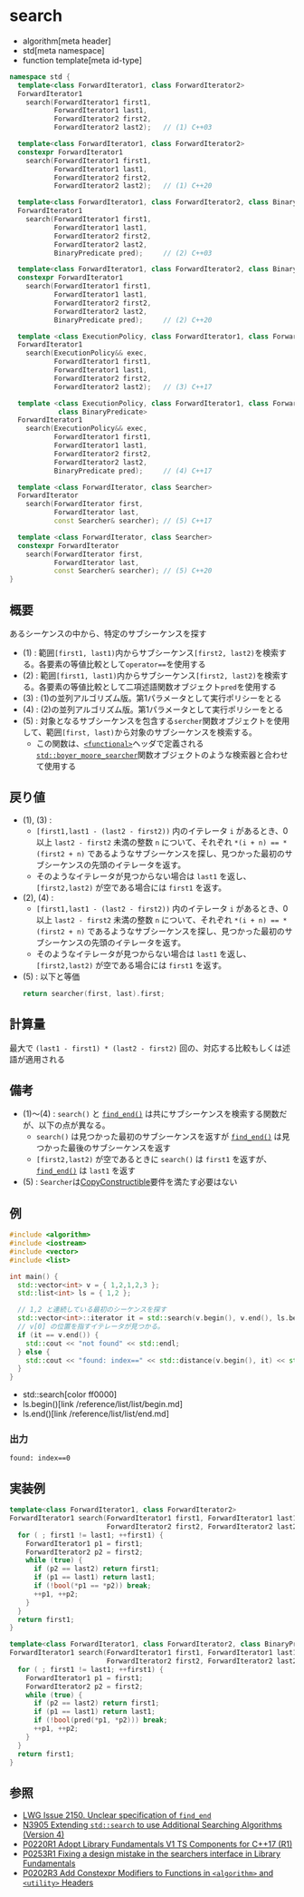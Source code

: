 # search
* algorithm[meta header]
* std[meta namespace]
* function template[meta id-type]

```cpp
namespace std {
  template<class ForwardIterator1, class ForwardIterator2>
  ForwardIterator1
    search(ForwardIterator1 first1,
           ForwardIterator1 last1,
           ForwardIterator2 first2,
           ForwardIterator2 last2);   // (1) C++03

  template<class ForwardIterator1, class ForwardIterator2>
  constexpr ForwardIterator1
    search(ForwardIterator1 first1,
           ForwardIterator1 last1,
           ForwardIterator2 first2,
           ForwardIterator2 last2);   // (1) C++20

  template<class ForwardIterator1, class ForwardIterator2, class BinaryPredicate>
  ForwardIterator1
    search(ForwardIterator1 first1,
           ForwardIterator1 last1,
           ForwardIterator2 first2,
           ForwardIterator2 last2,
           BinaryPredicate pred);     // (2) C++03

  template<class ForwardIterator1, class ForwardIterator2, class BinaryPredicate>
  constexpr ForwardIterator1
    search(ForwardIterator1 first1,
           ForwardIterator1 last1,
           ForwardIterator2 first2,
           ForwardIterator2 last2,
           BinaryPredicate pred);     // (2) C++20

  template <class ExecutionPolicy, class ForwardIterator1, class ForwardIterator2>
  ForwardIterator1
    search(ExecutionPolicy&& exec,
           ForwardIterator1 first1,
           ForwardIterator1 last1,
           ForwardIterator2 first2,
           ForwardIterator2 last2);   // (3) C++17

  template <class ExecutionPolicy, class ForwardIterator1, class ForwardIterator2,
            class BinaryPredicate>
  ForwardIterator1
    search(ExecutionPolicy&& exec,
           ForwardIterator1 first1,
           ForwardIterator1 last1,
           ForwardIterator2 first2,
           ForwardIterator2 last2,
           BinaryPredicate pred);     // (4) C++17

  template <class ForwardIterator, class Searcher>
  ForwardIterator
    search(ForwardIterator first,
           ForwardIterator last,
           const Searcher& searcher); // (5) C++17

  template <class ForwardIterator, class Searcher>
  constexpr ForwardIterator
    search(ForwardIterator first,
           ForwardIterator last,
           const Searcher& searcher); // (5) C++20
}
```


## 概要
あるシーケンスの中から、特定のサブシーケンスを探す

- (1) : 範囲`[first1, last1)`内からサブシーケンス`[first2, last2)`を検索する。各要素の等値比較として`operator==`を使用する
- (2) : 範囲`[first1, last1)`内からサブシーケンス`[first2, last2)`を検索する。各要素の等値比較として二項述語関数オブジェクト`pred`を使用する
- (3) : (1)の並列アルゴリズム版。第1パラメータとして実行ポリシーをとる
- (4) : (2)の並列アルゴリズム版。第1パラメータとして実行ポリシーをとる
- (5) : 対象となるサブシーケンスを包含する`sercher`関数オブジェクトを使用して、範囲`[first, last)`から対象のサブシーケンスを検索する。
    - この関数は、[`<functional>`](/reference/functional.md)ヘッダで定義される[`std::boyer_moore_searcher`](/reference/functional/boyer_moore_searcher.md.nolink)関数オブジェクトのような検索器と合わせて使用する


## 戻り値
- (1), (3) :
    - `[first1,last1 - (last2 - first2))` 内のイテレータ `i` があるとき、0 以上 `last2 - first2` 未満の整数 `n` について、それぞれ `*(i + n) == *(first2 + n)` であるようなサブシーケンスを探し、見つかった最初のサブシーケンスの先頭のイテレータを返す。
    - そのようなイテレータが見つからない場合は `last1` を返し、`[first2,last2)` が空である場合には `first1` を返す。
- (2), (4) :
    - `[first1,last1 - (last2 - first2))` 内のイテレータ `i` があるとき、0 以上 `last2 - first2` 未満の整数 `n` について、それぞれ `*(i + n) == *(first2 + n)` であるようなサブシーケンスを探し、見つかった最初のサブシーケンスの先頭のイテレータを返す。
    - そのようなイテレータが見つからない場合は `last1` を返し、`[first2,last2)` が空である場合には `first1` を返す。
- (5) : 以下と等価
    ```cpp
    return searcher(first, last).first;
    ```


## 計算量
最大で `(last1 - first1) * (last2 - first2)` 回の、対応する比較もしくは述語が適用される


## 備考
- (1)〜(4) : `search()` と [`find_end()`](find_end.md) は共にサブシーケンスを検索する関数だが、以下の点が異なる。
    - `search()` は見つかった最初のサブシーケンスを返すが [`find_end()`](find_end.md) は見つかった最後のサブシーケンスを返す
    - `[first2,last2)` が空であるときに `search()` は `first1` を返すが、[`find_end()`](find_end.md) は `last1` を返す
- (5) : `Searcher`は[CopyConstructible](/reference/concepts/CopyConstructible.md)要件を満たす必要はない


## 例
```cpp example
#include <algorithm>
#include <iostream>
#include <vector>
#include <list>

int main() {
  std::vector<int> v = { 1,2,1,2,3 };
  std::list<int> ls = { 1,2 };

  // 1,2 と連続している最初のシーケンスを探す
  std::vector<int>::iterator it = std::search(v.begin(), v.end(), ls.begin(), ls.end());
  // v[0] の位置を指すイテレータが見つかる。
  if (it == v.end()) {
    std::cout << "not found" << std::endl;
  } else {
    std::cout << "found: index==" << std::distance(v.begin(), it) << std::endl;
  }
}
```
* std::search[color ff0000]
* ls.begin()[link /reference/list/list/begin.md]
* ls.end()[link /reference/list/list/end.md]

### 出力
```
found: index==0
```


## 実装例
```cpp
template<class ForwardIterator1, class ForwardIterator2>
ForwardIterator1 search(ForwardIterator1 first1, ForwardIterator1 last1,
                        ForwardIterator2 first2, ForwardIterator2 last2) {
  for ( ; first1 != last1; ++first1) {
    ForwardIterator1 p1 = first1;
    ForwardIterator2 p2 = first2;
    while (true) {
      if (p2 == last2) return first1;
      if (p1 == last1) return last1;
      if (!bool(*p1 == *p2)) break;
      ++p1, ++p2;
    }
  }
  return first1;
}

template<class ForwardIterator1, class ForwardIterator2, class BinaryPredicate>
ForwardIterator1 search(ForwardIterator1 first1, ForwardIterator1 last1,
                        ForwardIterator2 first2, ForwardIterator2 last2, BinaryPredicate pred) {
  for ( ; first1 != last1; ++first1) {
    ForwardIterator1 p1 = first1;
    ForwardIterator2 p2 = first2;
    while (true) {
      if (p2 == last2) return first1;
      if (p1 == last1) return last1;
      if (!bool(pred(*p1, *p2))) break;
      ++p1, ++p2;
    }
  }
  return first1;
}
```


## 参照
- [LWG Issue 2150. Unclear specification of `find_end`](http://www.open-std.org/jtc1/sc22/wg21/docs/lwg-defects.html#2150)
- [N3905 Extending `std::search` to use Additional Searching Algorithms (Version 4)](http://www.open-std.org/jtc1/sc22/wg21/docs/papers/2014/n3905.html)
- [P0220R1 Adopt Library Fundamentals V1 TS Components for C++17 (R1)](http://www.open-std.org/jtc1/sc22/wg21/docs/papers/2016/p0220r1.html)
- [P0253R1 Fixing a design mistake in the searchers interface in Library Fundamentals](http://www.open-std.org/jtc1/sc22/wg21/docs/papers/2016/p0253r1.pdf)
- [P0202R3 Add Constexpr Modifiers to Functions in `<algorithm>` and `<utility>` Headers](http://www.open-std.org/jtc1/sc22/wg21/docs/papers/2017/p0202r3.html)
